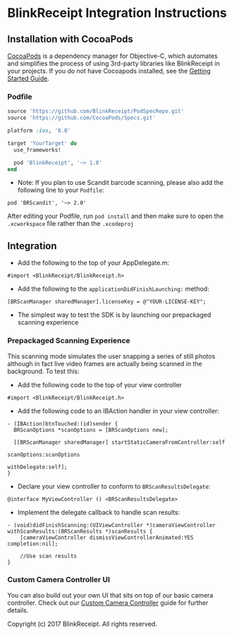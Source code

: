 # BlinkReceipt Integration Instructions

## Installation with CocoaPods

[CocoaPods](http://cocoapods.org) is a dependency manager for Objective-C, which automates and simplifies the process of using 3rd-party libraries like BlinkReceipt in your projects. If you do not have Cocoapods installed, see the [Getting Started Guide](https://guides.cocoapods.org/using/getting-started.html#getting-started).

### Podfile

```ruby
source 'https://github.com/BlinkReceipt/PodSpecRepo.git'
source 'https://github.com/CocoaPods/Specs.git'

platform :ios, '8.0'

target 'YourTarget' do
  use_frameworks!

  pod 'BlinkReceipt', '~> 1.0'
end
```
- Note: If you plan to use Scandit barcode scanning, please also add the following line to your `Podfile`:
```
pod 'BRScandit', '~> 2.0'
```
After editing your Podfile, run `pod install` and then make sure to open the `.xcworkspace` file rather than the `.xcodeproj`

## Integration

- Add the following to the top of your AppDelegate.m:

```obj-c
#import <BlinkReceipt/BlinkReceipt.h>
```

- Add the following to the `applicationDidFinishLaunching:` method:

```obj-c
[BRScanManager sharedManager].licenseKey = @"YOUR-LICENSE-KEY";
```

- The simplest way to test the SDK is by launching our prepackaged scanning experience

### Prepackaged Scanning Experience

This scanning mode simulates the user snapping a series of still photos although in fact live video frames are actually being scanned in the background. To test this:

- Add the following code to the top of your view controller

```obj-c
#import <BlinkReceipt/BlinkReceipt.h>
```

- Add the following code to an IBAction handler in your view controller:

```obj-c
- (IBAction)btnTouched:(id)sender {
  BRScanOptions *scanOptions = [BRScanOptions new];
  
  [[BRScanManager sharedManager] startStaticCameraFromController:self
                                                     scanOptions:scanOptions
                                                    withDelegate:self];
}
```

- Declare your view controller to conform to `BRScanResultsDelegate`:

```obj-c
@interface MyViewController () <BRScanResultsDelegate>
```

- Implement the delegate callback to handle scan results:

```obj-c
- (void)didFinishScanning:(UIViewController *)cameraViewController withScanResults:(BRScanResults *)scanResults {
    [cameraViewController dismissViewControllerAnimated:YES completion:nil];
        
    //Use scan results
}
```

### Custom Camera Controller UI

You can also build out your own UI that sits on top of our basic camera controller. Check out our [Custom Camera Controller](https://blinkreceipt.github.io/blinkreceipt-ios/custom-camera-controller.html) guide for further details.


Copyright (c) 2017 BlinkReceipt. All rights reserved.
